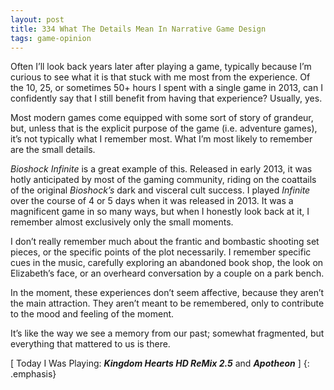 ```yaml
---
layout: post
title: 334 What The Details Mean In Narrative Game Design
tags: game-opinion
---
```

Often I’ll look back years later after playing a game, typically because I’m curious to see what it is that stuck with me most from the experience.  Of the 10, 25, or sometimes 50+ hours I spent with a single game in 2013, can I confidently say that I still benefit from having that experience?  Usually, yes.

Most modern games come equipped with some sort of story of grandeur, but, unless that is the explicit purpose of the game (i.e. adventure games), it’s not typically what I remember most.  What I’m most likely to remember are the small details.

*Bioshock Infinite* is a great example of this.  Released in early 2013, it was hotly anticipated by most of the gaming community, riding on the coattails of the original *Bioshock’s* dark and visceral cult success.  I played *Infinite* over the course of 4 or 5 days when it was released in 2013.  It was a magnificent game in so many ways, but when I honestly look back at it, I remember almost exclusively only the small moments.

I don’t really remember much about the frantic and bombastic shooting set pieces, or the specific points of the plot necessarily.  I remember specific cues in the music, carefully exploring an abandoned book shop, the look on Elizabeth’s face, or an overheard conversation by a couple on a park bench.

In the moment, these experiences don’t seem affective, because they aren’t the main attraction.  They aren’t meant to be remembered, only to contribute to the mood and feeling of the moment.

It’s like the way we see a memory from our past; somewhat fragmented, but everything that mattered to us is there.

[ Today I Was Playing: ***Kingdom Hearts HD ReMix 2.5*** and ***Apotheon*** ]
{: .emphasis}